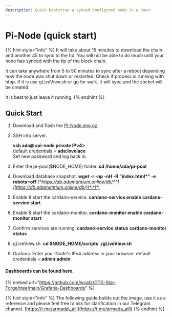 ```yaml
---
description: Quick bootstrap a synced configured node in a hour!
---
```


# Pi-Node \(quick start\)

{% hint style="info" %}
It will take about 15 minutes to download the chain and another 45 to sync to the tip. You will not be able to do much until your node has synced with the tip of the block chain.

It can take anywhere from 5 to 50 minutes to sync after a reboot depending how the node was shut down or restarted. Check if process is running with htop. If it is use gLiveView.sh or go for walk. It will sync and the socket will be created.

It is best to just leave it running.
{% endhint %}

## Quick Start

1. Download and flash the [Pi-Node.img.gz](https://db.adamantium.online/Pi-Node.img.gz).
2. SSH into server.

   **ssh ada@&lt;pi-node private IPv4&gt;**  
   default credentials = **ada:lovelace**  
   Set new password and log back in.

3. Enter the pi-pool\($NODE\_HOME\) folder. **cd /home/ada/pi-pool**
4. Download database snapshot. **wget -r -np -nH -R "index.html\*" -e robots=off** [**https://db.adamantium.online/db/**](https://db.adamantium.online/db/)\*\*\*\*
5. Enable & start the cardano-service. **cardano-service enable** **cardano-service start**
6. Enable & start the cardano-monitor. **cardano-monitor enable** **cardano-monitor start**
7. Confirm services are running. **cardano-service status** **cardano-monitor status**
8. gLiveView.sh. **cd $NODE\_HOME/scripts** **./gLiveView.sh**
9. Grafana. Enter your Node's IPv4 address in your browser. default credentials = **admin:admin**

#### Dashboards can be found here.

{% embed url="https://github.com/wcatz/OTG-Star-Forge/tree/main/Grafana-Dashboards" %}

{% hint style="info" %}
The following guide builds out the image, use it as a reference and please feel free to ask for clarification in our Telegram channel. [https://t.me/armada\_alli](https://t.me/armada_alli)
{% endhint %}



